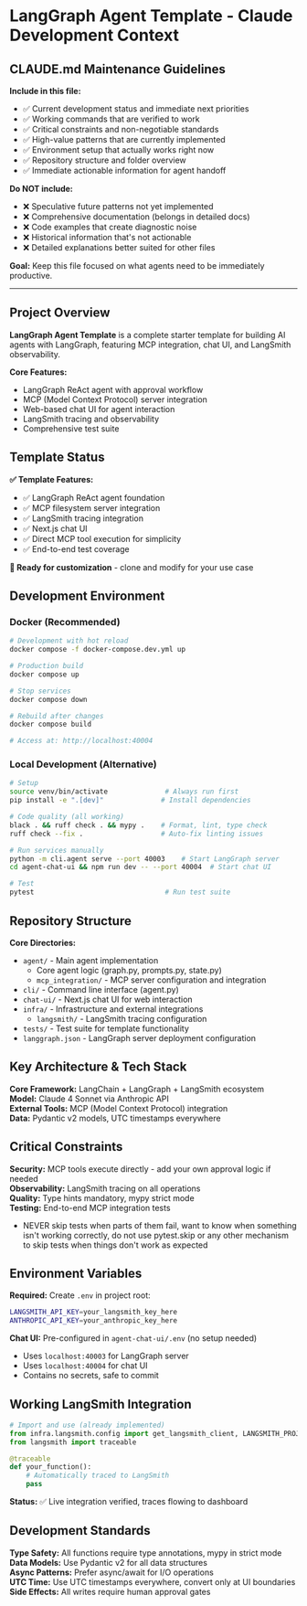 # LangGraph Agent Template - Claude Development Context

## CLAUDE.md Maintenance Guidelines

**Include in this file:**
- ✅ Current development status and immediate next priorities
- ✅ Working commands that are verified to work
- ✅ Critical constraints and non-negotiable standards  
- ✅ High-value patterns that are currently implemented
- ✅ Environment setup that actually works right now
- ✅ Repository structure and folder overview
- ✅ Immediate actionable information for agent handoff

**Do NOT include:**
- ❌ Speculative future patterns not yet implemented
- ❌ Comprehensive documentation (belongs in detailed docs)
- ❌ Code examples that create diagnostic noise
- ❌ Historical information that's not actionable
- ❌ Detailed explanations better suited for other files

**Goal:** Keep this file focused on what agents need to be immediately productive.

---

## Project Overview

**LangGraph Agent Template** is a complete starter template for building AI agents with LangGraph, featuring MCP integration, chat UI, and LangSmith observability.

**Core Features:**
- LangGraph ReAct agent with approval workflow
- MCP (Model Context Protocol) server integration
- Web-based chat UI for agent interaction
- LangSmith tracing and observability
- Comprehensive test suite

## Template Status

**✅ Template Features:**
- ✅ LangGraph ReAct agent foundation
- ✅ MCP filesystem server integration
- ✅ LangSmith tracing integration  
- ✅ Next.js chat UI
- ✅ Direct MCP tool execution for simplicity
- ✅ End-to-end test coverage

**🔧 Ready for customization** - clone and modify for your use case

## Development Environment

### Docker (Recommended)
```bash
# Development with hot reload
docker compose -f docker-compose.dev.yml up

# Production build
docker compose up

# Stop services
docker compose down

# Rebuild after changes
docker compose build

# Access at: http://localhost:40004
```

### Local Development (Alternative)
```bash
# Setup
source venv/bin/activate              # Always run first
pip install -e ".[dev]"              # Install dependencies

# Code quality (all working)
black . && ruff check . && mypy .    # Format, lint, type check
ruff check --fix .                   # Auto-fix linting issues

# Run services manually
python -m cli.agent serve --port 40003    # Start LangGraph server
cd agent-chat-ui && npm run dev -- --port 40004  # Start chat UI

# Test
pytest                                # Run test suite
```

## Repository Structure

**Core Directories:**
- `agent/` - Main agent implementation
  - Core agent logic (graph.py, prompts.py, state.py)
  - `mcp_integration/` - MCP server configuration and integration
- `cli/` - Command line interface (agent.py)
- `chat-ui/` - Next.js chat UI for web interaction
- `infra/` - Infrastructure and external integrations
  - `langsmith/` - LangSmith tracing configuration
- `tests/` - Test suite for template functionality
- `langgraph.json` - LangGraph server deployment configuration

## Key Architecture & Tech Stack

**Core Framework:** LangChain + LangGraph + LangSmith ecosystem  
**Model:** Claude 4 Sonnet via Anthropic API  
**External Tools:** MCP (Model Context Protocol) integration  
**Data:** Pydantic v2 models, UTC timestamps everywhere

## Critical Constraints

**Security:** MCP tools execute directly - add your own approval logic if needed  
**Observability:** LangSmith tracing on all operations  
**Quality:** Type hints mandatory, mypy strict mode  
**Testing:** End-to-end MCP integration tests
- NEVER skip tests when parts of them fail, want to know when something isn't working correctly, do not use pytest.skip or any other mechanism to skip tests when things don't work as expected

## Environment Variables

**Required:** Create `.env` in project root:
```bash
LANGSMITH_API_KEY=your_langsmith_key_here
ANTHROPIC_API_KEY=your_anthropic_key_here
```

**Chat UI:** Pre-configured in `agent-chat-ui/.env` (no setup needed)
- Uses `localhost:40003` for LangGraph server
- Uses `localhost:40004` for chat UI
- Contains no secrets, safe to commit

## Working LangSmith Integration

```python
# Import and use (already implemented)
from infra.langsmith.config import get_langsmith_client, LANGSMITH_PROJECT
from langsmith import traceable

@traceable
def your_function():
    # Automatically traced to LangSmith
    pass
```

**Status:** ✅ Live integration verified, traces flowing to dashboard

## Development Standards

**Type Safety:** All functions require type annotations, mypy in strict mode  
**Data Models:** Use Pydantic v2 for all data structures  
**Async Patterns:** Prefer async/await for I/O operations  
**UTC Time:** Use UTC timestamps everywhere, convert only at UI boundaries  
**Side Effects:** All writes require human approval gates